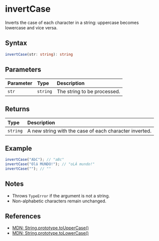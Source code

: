 # invertCase

Inverts the case of each character in a string: uppercase becomes lowercase and vice versa.

## Syntax
```typescript
invertCase(str: string): string
```

## Parameters
| Parameter | Type     | Description                                 |
| :-------- | :------- | :------------------------------------------ |
| `str`     | `string` | The string to be processed.                 |

## Returns
| Type      | Description                                 |
| :-------- | :------------------------------------------ |
| `string`  | A new string with the case of each character inverted. |

## Example
```typescript
invertCase("AbC"); // "aBc"
invertCase("Olá MUNDO!"); // "oLÁ mundo!"
invertCase(""); // ""
```

## Notes
- Throws `TypeError` if the argument is not a string.
- Non-alphabetic characters remain unchanged.

## References
- [MDN: String.prototype.toUpperCase()](https://developer.mozilla.org/en-US/docs/Web/JavaScript/Reference/Global_Objects/String/toUpperCase)
- [MDN: String.prototype.toLowerCase()](https://developer.mozilla.org/en-US/docs/Web/JavaScript/Reference/Global_Objects/String/toLowerCase)